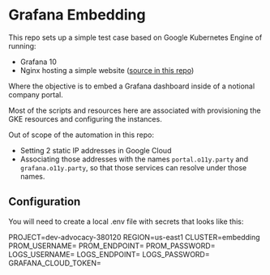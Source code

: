 # Grafana Embedding

This repo sets up a simple test case based on Google Kubernetes Engine of running:

- Grafana 10
- Nginx hosting a simple website ([source in this repo](https://github.com/moxious/beginner-html-site-styled.git))

Where the objective is to embed a Grafana dashboard inside of a notional company portal.

Most of the scripts and resources here are associated with provisioning the GKE 
resources and configuring the instances. 

Out of scope of the automation in this repo:

- Setting 2 static IP addresses in Google Cloud
- Associating those addresses with the names `portal.o11y.party` and `grafana.o11y.party`, so that those services can resolve under those names.

## Configuration

You will need to create a local .env file with secrets that looks like this:

PROJECT=dev-advocacy-380120
REGION=us-east1
CLUSTER=embedding
PROM_USERNAME=
PROM_ENDPOINT=
PROM_PASSWORD=
LOGS_USERNAME=
LOGS_ENDPOINT=
LOGS_PASSWORD=
GRAFANA_CLOUD_TOKEN=